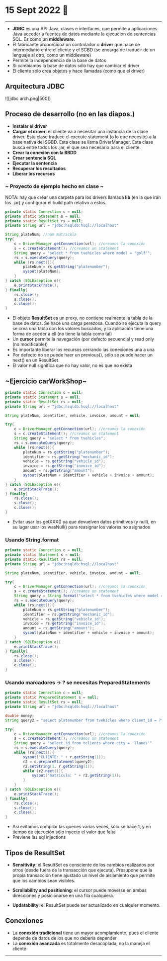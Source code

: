 # 15 Sept 2022 🐁
---
- **JDBC** es una API Java, clases e interfaces, que permite a aplicaciones Java acceder a fuentes de datos mediante la ejecución de sentencias SQL. Es como un **middleware**.
- El fabricante proporciona un controlador o **driver** que hace de intermediario entre el cliente y el SGBD (se encarga de traducir de un lenguaje al otro, como un middleware)
- Permite la independencia de la base de datos
- Si cambiamos la base de datos sólo hay que cambiar el driver
- El cliente sólo crea objetos y hace llamadas (como que el driver)

## Arquitectura JDBC

![[jdbc arch.png|500]]

## Proceso de desarrollo (no en las diapos.)
- **Instalar el driver**
- **Cargar el driver**: el cliente va a necesitar una instancia de la clase driver. Esta clase traduce el execute statement (o lo que necesite) a la base nativa del SGBD. Esta clase se llama DriverManager. Esta clase busca entre todos los .jar, el que sea necesario para el cliente.
- **Crear la conexión con la BBDD**
- **Crear sentencia SQL**
- **Ejecutar la sentencia**
- **Recuperar los resultados**
- **Liberar los recursos**

### ~ Proyecto de ejemplo hecho en clase ~
NOTA: hay que crear una carpeta para los drivers llamada **lib** (en la que irán los .jar) y configurar el build path relativo a estos.
````java
private static Connection c = null;
private static Statement s = null;
private static ResultSet rs = null;
private String url = "jdbc:hsqldb:hsql://localhost"

String plateNum; //num matricula
try{
	c = DriverManager.getConnection(url); //creamos la conexión
	s = c.createStatement(); //creamos un statement
	String query = "select * from tvehicles where model = 'golf'";
	rs = s.executeQuery(query);
	while (rs.next()){
		plateNum = rs.getString("platenumber");
		sysout(plateNum);
	}
} catch (SQLException e){
	e.printStackTrace();
} finally{
	rs.close();
	s.close();
	c.close();
}
````

- El objeto **ResultSet** es un proxy, no contiene realmente la tabla de la base de datos. Se hace una carga perezosa. Cuando se ejecuta la query se crea una tabla con los valores buscados, y la aplicación tiene una forma de aceder a ell (no tiene la tabla como tal)
- Un **cursor** permite la navegación (por defecto secuencial y read only (no modificable))
- Es importante liberar los recursos cerrando las conexiones una a una
- Por defecto no se puede haer un previous(), sólo se puede hacer un next() en un ResultSet
- El valor null significa que no hay valor, no es que no exista

## ~Ejercicio carWorkShop~
````java
private static Connection c = null;
private static Statement s = null;
private static ResultSet rs = null;
private String url = "jdbc:hsqldb:hsql://localhost"

String plateNum, identifier, vehicle, invoice, amount = null;

try{
	c = DriverManager.getConnection(url); //creamos la conexión
	s = c.createStatement(); //creamos un statement
	String query = "select * from tvehicles";
	rs = s.executeQuery(query);
	while (rs.next()){
		plateNum = rs.getString("platenumber");
		identifier = rs.getString("mechanic_id");
		vehicle = rs.getString("vehicle_id");
		invoice = rs.getString("invoice_id");
		amount = rs.getString("amount");
		sysout(plateNum + identifier + vehicle + invoice + amount);
	}
} catch (SQLException e){
	e.printStackTrace();
} finally{
	rs.close();
	s.close();
	c.close();
}
````
- Evitar usar los getXXX() ya que devuelven datos primitivos (y null), en su lugar usar los wasNull() para reasignar los valores no asignados

### Usando String.format
````java
private static Connection c = null;
private static Statement s = null;
private static ResultSet rs = null;
private String url = "jdbc:hsqldb:hsql://localhost"

String plateNum, identifier, vehicle, invoice, amount = null;

try{
	c = DriverManager.getConnection(url); //creamos la conexión
	s = c.createStatement(); //creamos un statement
	String query = String.format("select * from tvehicles where model = '%s'", "POLO");
	rs = s.executeQuery(query);
	while (rs.next()){
		plateNum = rs.getString("platenumber");
		identifier = rs.getString("mechanic_id");
		vehicle = rs.getString("vehicle_id");
		invoice = rs.getString("invoice_id");
		amount = rs.getString("amount");
		sysout(plateNum + identifier + vehicle + invoice + amount);
	}
} catch (SQLException e){
	e.printStackTrace();
} finally{
	rs.close();
	s.close();
	c.close();
}
````

### Usando marcadores -> ? se necesitas PreparedStatements
````java
private static Connection c = null;
private static PreparedStatement s = null;
private static ResultSet rs = null;
private String url = "jdbc:hsqldb:hsql://localhost"

double money;
String query2 = "seLect platenumber from tvehicles where client_id = ?";

try{
	c = DriverManager.getConnection(url); //creamos la conexión
	s = c.createStatement(); //creamos un statement
	String query = "select id from tclients where city = 'llanes'"
	rs = s.executeQuery(query);
	while (rs.next()){
		sysout("CLIENTE: " + r,getString(1));
		r2 = c.prepareStatement(query2);
		r2.setString(1, r.getString(1));
		while (r2.next()){
			sysout("matricula: " + r2.getString(1));
		}
	}
} catch (SQLException e){
	e.printStackTrace();
} finally{
	rs.close();
	s.close();
	c.close();
}
````
- Así evitamos compilar las queries varias veces, sólo se hace 1, y en tiempo de ejecución sólo inyecto el valor que falta
- Previene las  sql injections

## Tipos de ResultSet
- **Sensitivity**: el ResultSet es consciente de los cambios realizados por otros (desde fuera de la transacción que ejecuta). Presupone que la propia transacción tiene ajustado un nivel de aislamiento que permite que los cambios sean visibles.

- **Scrollability and positioning**: el cursor puede moverse en ambas direcciones y posicionarse en una fila cualquiera.

- **Updatability**: el ResultSet puede ser actualizado en cualquier momento.

## Conexiones
- La **conexión tradicional** tiene un mayor acomplamiento, pues el cliente depende de datos de los que no debería depender
- La **conexión avanzada** es totalmente desacoplada, no la maneja el cliente

---
